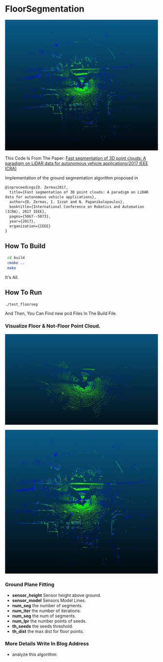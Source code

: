 # FloorSegmentation

![KITTI Point Cloud](https://github.com/SmallMunich/FloorSegmentation/blob/master/image/origin.jpg)

This Code Is From The Paper: [Fast segmentation of 3D point clouds: A paradigm on LiDAR data for autonomous vehicle applications(2017 IEEE ICRA)](https://ieeexplore.ieee.org/document/7989591/)

Implementation of the ground segmentation algorithm proposed in 
```
@inproceedings{D. Zermas2017,
  title={Fast segmentation of 3D point clouds: A paradigm on LiDAR data for autonomous vehicle applications},
  author={D. Zermas, I. Izzat and N. Papanikolopoulos},
  booktitle={International Conference on Robotics and Automation (ICRA), 2017 IEEE},
  pages={5067--5073},
  year={2017},
  organization={IEEE}
}
```

## How To Build 

```bash
 cd build 
 cmake ..
 make 

```

It's All.

## How To Run 

```bash
./test_floorseg 
```

And Then, You Can Find new pcd Files In The Build File.

### Visualize Floor & Not-Floor Point Cloud.

![Segmentation Floor Point Cloud](https://github.com/SmallMunich/FloorSegmentation/blob/master/image/floor.jpg)

![Segmentation No Floor Point Cloud](https://github.com/SmallMunich/FloorSegmentation/blob/master/image/nofloor.jpg)

### Ground Plane Fitting
- **sensor_height**  Sensor height above ground.
- **sensor_model**  Sensors Model Lines.
- **num_seg**  the number of segments.
- **num_iter**  the number of iterations.
- **num_seg**  the num of segments.
- **num_lpr**  the number points of seeds.
- **th_seeds**  the seeds threshold.
- **th_dist**  the max dist for floor points.


### More Details Write In Blog Address

* analyze this algorithm: 